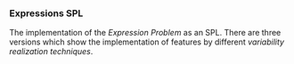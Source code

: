 ### Expressions SPL

The implementation of the <i>Expression Problem</i> as an SPL. There are three versions which show the implementation of features by different <i>variability realization techniques</i>.  


